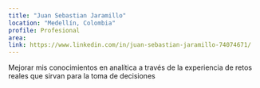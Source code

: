 ```yaml
---
title: "Juan Sebastian Jaramillo"
location: "Medellín, Colombia"
profile: Profesional
area: 
link: https://www.linkedin.com/in/juan-sebastian-jaramillo-74074671/
---
```


Mejorar mis conocimientos en analítica a través de la experiencia de retos reales que sirvan para la toma de decisiones